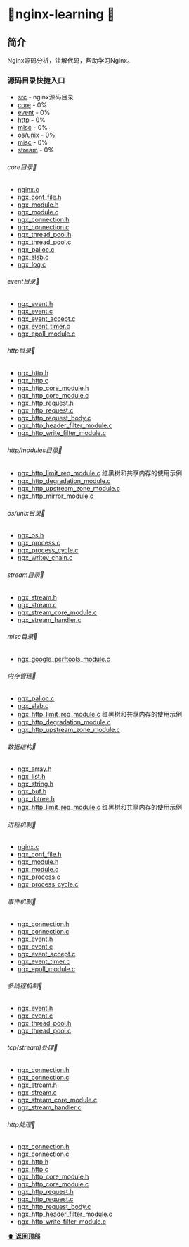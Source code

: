 # :balloon:nginx-learning :flags:  


## 简介
Nginx源码分析，注解代码，帮助学习Nginx。  

### 源码目录快捷入口
* [src](nginx/src/) - nginx源码目录
* [core](nginx/src/core) - 0%
* [event](nginx/src/event) - 0%
* [http](nginx/src/http) - 0%
* [misc](nginx/src/mail) - 0%
* [os/unix](nginx/src/os/unix) - 0%
* [misc](nginx/src/misc) - 0%
* [stream](nginx/src/stream) - 0%


###### core目录:feet:
* [nginx.c](nginx/src/core/nginx.c)  
* [ngx_conf_file.h](nginx/src/core/ngx_conf_file.h)  
* [ngx_module.h](nginx/src/core/ngx_module.h)  
* [ngx_module.c](nginx/src/core/ngx_module.c)  
* [ngx_connection.h](nginx/src/core/ngx_connection.h)  
* [ngx_connection.c](nginx/src/core/ngx_connection.c)  
* [ngx_thread_pool.h](nginx/src/core/ngx_thread_pool.h)  
* [ngx_thread_pool.c](nginx/src/core/ngx_thread_pool.c)  
* [ngx_palloc.c](nginx/src/core/ngx_palloc.c)  
* [ngx_slab.c](nginx/src/core/ngx_slab.c)  
* [ngx_log.c](nginx/src/core/ngx_log.c)  


###### event目录:balloon:
* [ngx_event.h](nginx/src/event/ngx_event.h)  
* [ngx_event.c](nginx/src/event/ngx_event.c)  
* [ngx_event_accept.c](nginx/src/event/ngx_event_accept.c)  
* [ngx_event_timer.c](nginx/src/event/ngx_event_timer.c)  
* [ngx_epoll_module.c](nginx/src/event/modules/ngx_epoll_module.c)  


###### http目录:balloon:
* [ngx_http.h](nginx/src/http/ngx_http.h)  
* [ngx_http.c](nginx/src/http/ngx_http.c)  
* [ngx_http_core_module.h](nginx/src/http/ngx_http_core_module.h)  
* [ngx_http_core_module.c](nginx/src/http/ngx_http_core_module.c)  
* [ngx_http_request.h](nginx/src/http/ngx_http_request.h)  
* [ngx_http_request.c](nginx/src/http/ngx_http_request.c)  
* [ngx_http_request_body.c](nginx/src/http/ngx_http_request_body.c)  
* [ngx_http_header_filter_module.c](nginx/src/http/ngx_http_header_filter_module.c)  
* [ngx_http_write_filter_module.c](nginx/src/http/ngx_http_write_filter_module.c) 


###### http/modules目录:balloon:
* [ngx_http_limit_req_module.c](nginx/src/http/modules/ngx_http_limit_req_module.c) 红黑树和共享内存的使用示例  
* [ngx_http_degradation_module.c](nginx/src/http/modules/ngx_http_degradation_module.c)  
* [ngx_http_upstream_zone_module.c](nginx/src/http/modules/ngx_http_upstream_zone_module.c)  
* [ngx_http_mirror_module.c](nginx/src/http/modules/ngx_http_mirror_module.c)  


###### os/unix目录:balloon:
* [ngx_os.h](nginx/src/os/unix/ngx_os.h)  
* [ngx_process.c](nginx/src/os/unix/ngx_process.c)  
* [ngx_process_cycle.c](nginx/src/os/unix/ngx_process_cycle.c)  
* [ngx_writev_chain.c](nginx/src/os/unix/ngx_writev_chain.c)  

###### stream目录:balloon:
* [ngx_stream.h](nginx/src/stream/ngx_stream.h)  
* [ngx_stream.c](nginx/src/stream/ngx_stream.c)  
* [ngx_stream_core_module.c](nginx/src/stream/ngx_stream_core_module.c)  
* [ngx_stream_handler.c](nginx/src/stream/ngx_stream_handler.c)  

###### misc目录:balloon:    
* [ngx_google_perftools_module.c](nginx/src/misc/ngx_google_perftools_module.c)  

###### 内存管理:balloon:
* [ngx_palloc.c](nginx/src/core/ngx_palloc.c)
* [ngx_slab.c](nginx/src/core/ngx_slab.c)
* [ngx_http_limit_req_module.c](nginx/src/http/modules/ngx_http_limit_req_module.c) 红黑树和共享内存的使用示例
* [ngx_http_degradation_module.c](nginx/src/http/modules/ngx_http_degradation_module.c)
* [ngx_http_upstream_zone_module.c](nginx/src/http/modules/ngx_http_upstream_zone_module.c)

###### 数据结构:balloon:
* [ngx_array.h](nginx/src/core/ngx_array.h)  
* [ngx_list.h](nginx/src/core/ngx_list.h)  
* [ngx_string.h](nginx/src/core/ngx_string.h)  
* [ngx_buf.h](nginx/src/core/ngx_buf.h)  
* [ngx_rbtree.h](nginx/src/core/ngx_rbtree.h)  
* [ngx_http_limit_req_module.c](nginx/src/http/modules/ngx_http_limit_req_module.c) 红黑树和共享内存的使用示例  


###### 进程机制:balloon:
* [nginx.c](nginx/src/core/nginx.c)  
* [ngx_conf_file.h](nginx/src/core/ngx_conf_file.h)  
* [ngx_module.h](nginx/src/core/ngx_module.h)  
* [ngx_module.c](nginx/src/core/ngx_module.c)  
* [ngx_process.c](nginx/src/os/unix/ngx_process.c)  
* [ngx_process_cycle.c](nginx/src/os/unix/ngx_process_cycle.c)  

###### 事件机制:balloon:
* [ngx_connection.h](nginx/src/core/ngx_connection.h)  
* [ngx_connection.c](nginx/src/core/ngx_connection.c)  
* [ngx_event.h](nginx/src/event/ngx_event.h)  
* [ngx_event.c](nginx/src/event/ngx_event.c)  
* [ngx_event_accept.c](nginx/src/event/ngx_event_accept.c)  
* [ngx_event_timer.c](nginx/src/event/ngx_event_timer.c)  
* [ngx_epoll_module.c](nginx/src/event/modules/ngx_epoll_module.c)  

###### 多线程机制:balloon:
* [ngx_event.h](nginx/src/event/ngx_event.h)  
* [ngx_event.c](nginx/src/event/ngx_event.c)  
* [ngx_thread_pool.h](nginx/src/core/ngx_thread_pool.h)  
* [ngx_thread_pool.c](nginx/src/core/ngx_thread_pool.c)  

###### tcp(stream)处理:balloon:
* [ngx_connection.h](nginx/src/core/ngx_connection.h)  
* [ngx_connection.c](nginx/src/core/ngx_connection.c)  
* [ngx_stream.h](nginx/src/stream/ngx_stream.h)  
* [ngx_stream.c](nginx/src/stream/ngx_stream.c)  
* [ngx_stream_core_module.c](nginx/src/stream/ngx_stream_core_module.c)  
* [ngx_stream_handler.c](nginx/src/stream/ngx_stream_handler.c)  


###### http处理:balloon:
* [ngx_connection.h](nginx/src/core/ngx_connection.h)  
* [ngx_connection.c](nginx/src/core/ngx_connection.c)  
* [ngx_http.h](nginx/src/http/ngx_http.h)  
* [ngx_http.c](nginx/src/http/ngx_http.c)  
* [ngx_http_core_module.h](nginx/src/http/ngx_http_core_module.h)  
* [ngx_http_core_module.c](nginx/src/http/ngx_http_core_module.c)  
* [ngx_http_request.h](nginx/src/http/ngx_http_request.h)  
* [ngx_http_request.c](nginx/src/http/ngx_http_request.c)  
* [ngx_http_request_body.c](nginx/src/http/ngx_http_request_body.c)  
* [ngx_http_header_filter_module.c](nginx/src/http/ngx_http_header_filter_module.c)  
* [ngx_http_write_filter_module.c](nginx/src/http/ngx_http_write_filter_module.c)   




**[⬆ 返回顶部](#源码目录快捷入口)**




